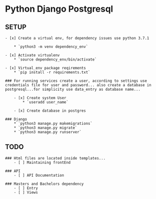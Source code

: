 # Python Django Postgresql

## SETUP
	- [x] Create a virtual env, for dependency issues use python 3.7.1

		* `python3 -m venv dependency_env`

	- [x] Activate virtualenv
		* `source dependency_env/bin/activate`

	- [x] Virtual_env package reqirements
		* `pip install -r requirements.txt`

	### For running services create a user, according to settings use credentials file for user and password... also create a database in postgresql...for simplicity use data_entry as database name...

		- [x] Create system User
			* `useradd user_name`

		- [x] Create database in postgres

	### Django  
		* `python3 manage.py makemigrations`
		* `python3 manage.py migrate`
		* `python3 manage.py runserver`


## TODO

	### Html files are located inside templates...
		- [ ] Maintaining frontEnd

	### API
		- [ ] API Documentation

	### Masters and Bachelors dependency
		- [ ] Entry
		- [ ] Views


